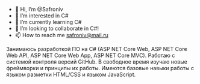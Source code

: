 - 👋 Hi, I’m @Safroniv
- 👀 I’m interested in C#
- 🌱 I’m currently learning C#
- 💞️ I’m looking to collaborate in C#!
- 📫 How to reach me safroniv@mail.ru

Занимаюсь разработкой ПО на C# (ASP NET Core Web, ASP NET Core Web API, ASP NET Core Web App, ASP NET Core MVC). Работаю с системой контроля версий GitHub. В свободное время изучаю новые фреймворки и принципы их работы. Имеются базовые навыки работы с языком разметки HTML/CSS и языком JavaScript.
